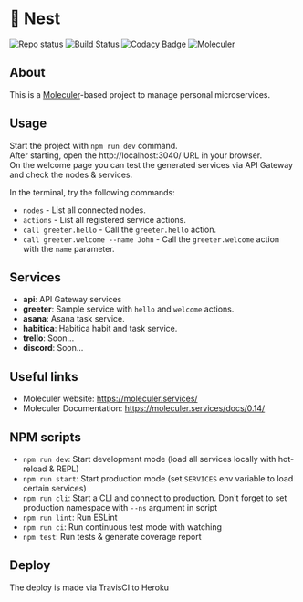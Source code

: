 # :deciduous_tree: Nest

![Repo status](https://www.repostatus.org/badges/latest/active.svg)
[![Build Status](https://travis-ci.com/Markkop/nest.svg?token=kLjLhr4pnWBb2ZsKxrHz&branch=master)](https://travis-ci.com/Markkop/nest)
[![Codacy Badge](https://api.codacy.com/project/badge/Grade/b73c2ddd14e0433698aa6d9ab1d55a3b)](https://www.codacy.com/manual/Markkop/nest?utm_source=github.com&amp;utm_medium=referral&amp;utm_content=Markkop/nest&amp;utm_campaign=Badge_Grade)
[![Moleculer](https://badgen.net/badge/Powered%20by/Moleculer/0e83cd)](https://moleculer.services)

## About

This is a [Moleculer](https://moleculer.services/)-based project to manage personal microservices.

## Usage

Start the project with `npm run dev` command.  
After starting, open the http://localhost:3040/ URL in your browser.  
On the welcome page you can test the generated services via API Gateway and check the nodes & services.

In the terminal, try the following commands:

-   `nodes` - List all connected nodes.
-   `actions` - List all registered service actions.
-   `call greeter.hello` - Call the `greeter.hello` action.
-   `call greeter.welcome --name John` - Call the `greeter.welcome` action with the `name` parameter.

## Services

-   **api**: API Gateway services
-   **greeter**: Sample service with `hello` and `welcome` actions.
-   **asana**: Asana task service.
-   **habitica**: Habitica habit and task service.
-   **trello**: Soon...
-   **discord**: Soon...

## Useful links

-   Moleculer website: https://moleculer.services/
-   Moleculer Documentation: https://moleculer.services/docs/0.14/

## NPM scripts

-   `npm run dev`: Start development mode (load all services locally with hot-reload & REPL)
-   `npm run start`: Start production mode (set `SERVICES` env variable to load certain services)
-   `npm run cli`: Start a CLI and connect to production. Don't forget to set production namespace with `--ns` argument in script
-   `npm run lint`: Run ESLint
-   `npm run ci`: Run continuous test mode with watching
-   `npm test`: Run tests & generate coverage report

## Deploy

The deploy is made via TravisCI to Heroku
